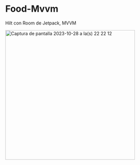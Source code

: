 # Food-Mvvm
Hilt con Room de Jetpack, MVVM

<img width="407" alt="Captura de pantalla 2023-10-28 a la(s) 22 22 12" src="https://github.com/joseortiz-bot/Food-Mvvm/assets/52723657/2e7762a2-5642-4c02-b402-87e431a16d43">
